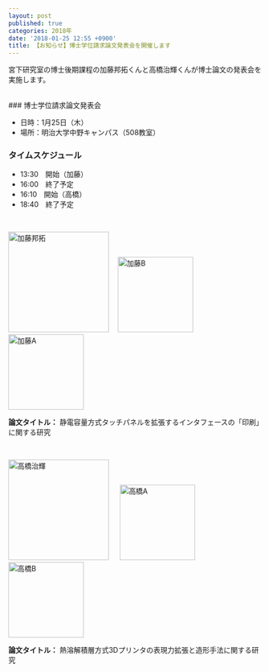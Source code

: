 ```yaml
---
layout: post
published: true
categories: 2018年
date: '2018-01-25 12:55 +0900'
title: 【お知らせ】博士学位請求論文発表会を開催します
---
```

宮下研究室の博士後期課程の加藤邦拓くんと高橋治輝くんが博士論文の発表会を実施します。
　　
<!-- ちょっとした文章 -->

<br />
### 博士学位請求論文発表会

- 日時：1月25日（木）
- 場所：明治大学中野キャンパス（508教室）
　　  
### タイムスケジュール

- 13:30　開始（加藤）
- 16:00　終了予定
- 16:10　開始（高橋）
- 18:40　終了予定
 
<br />

<img src="https://lh3.googleusercontent.com/5IkTw9vphqaxb_NXuWfnJlXc9S7lKhaxsaNx28AzSeqMTWsPKeLieLocf29Rb7bGnzvUo5Pfq0R-zACPxIuJUW6-EAoj_dCrPzB_nQ4Sk9v76TQmu7lAX5xWhRHef2IWqhOmQQGa_KfmMZ-NTgAVXK7Oi2MBkBHmYYHtXZE88X7t-zH_hp75pSMo77k7HhJj4P6jBo7ujehNceQHuUzHQSic7YZWUfavpCI35acYWlMXaD7zLzLj6Y4mMG6tIuWFZ-lVZF8j7FXNyN4vAPNf41fWzhbdrDkqkyXOBaXB-CQTdCJvEol7KT95TFtU8jyQglZVNIPRipI7upEOE6-CCbW43RnNzbKvpDcgK7YpSd2v0MpjPf-S-oSo6vOdEwmqwjfzsOuUZ8OZO-GigziDDBzBQiVayRHGQ3JWyBMHUTfSdtKVXdvj8R32ZRCh_m1WR0A9YZrSCZauRNovmPiS5N9RW3EY9jTje6y6rgxA-x6CPvhVdrKNFOBputr1C9WdfkxHIX7GLAmmeoje3FYS4vS190QuW-ef7u1teXMvj8ismsgCaI0X4yZPwqnAzM8WK9fjdfYxOjDUPSV2pG4zXHQu9-5n1IJnoetxWsnM1AZG7EQw4I7Tcg=s200" alt="加藤邦拓" style="width:200px;"  /> 　<img src="https://lh3.googleusercontent.com/cwRpNNl_YhipRVHUyJRRYgZLzIid2FTmtcSTnTMHBMyKOM2Ucd15pj2I7cZGW8HpnGWDtLyeC8FmJUaTc7x2nbX7dkE1TOuSFq5inXsdmPMpFaXRB3gEXYPqDUA6DiL4FwWpFpsY4qOqtGq-CT3_dpuM5GhRVs0DCLPEUj-FAljQd96hMUJU_wM65bEAk7jxqKoG9hq5Gl2hDQMlZb1PUSDt29aARCWg5T75bB8wzTh4a3DxSF4UqBE1Wh-w9Ylu_QKAg-kH45MPUlHS01-9xMOR5S5_C4W7XbvcQTZ1lge3Gq64bD_6_ypQS8BuVG3mSR2QZzzb377QHM_IW3ytMcpcZZwo-i1p6iaCtK4UJ-SBvPwfV3BBqPgmeQUyOUTq0TMpK3yP2TmFOvLt5C2QBuwOfEubZ_Ho_0i6w1exiOPwA1Mt670lJ_HESb1EDOqivxvyQY9niRNtkXpZypy-6SG3Afn2tDCiUF0Z1bPp5jF51VVFS1OMdAeNNppJ7tblgj_X4E3c07M5p-GBkpB7MHmNEdAVLRVb0r9VaSy7D4fhBiDgnjYtvPA3Mo0HGCrugD5LPoQUVF1fkW39J2qhKh_yy230g4uqlZFEtc-Ccsn7JKSFB6sui9mQ7Kfict1puDSD8RATtd0FChSu8FWu8oCz58Wr4132Yg=s150" alt="加藤B" style="width:150px;" /><img src="https://lh3.googleusercontent.com/kymJxF5JjY9OkfaL9uUasbGcK7yo2dsbzFoCFGa_4Q6gq4sNJZY2azc_3S1RsEtXu22VCF-MvHB_zvrX_EdWpNgVlvS59AcFfHopYTVC9KxPN29YlKDewuCmhbMwiXo3aUd0mSG_-OtMQ5_BOM_Q3tT3sr9QAu5MgYdW_C2utCRq7xWsYCIa8eT-IsYqzAPwRIZiJAdi1X_b716RyFiCHeHoxbN4S99HlZibk9PiIs_zUiqaPgwyf22RW9TfERkDxRU3sL7gS8sWwS-fz-1wPUpNcG4lnPCYcFqjyLxlJU72j3S8HJIJtKeARfSL51DrkV2GRwq2x6iP4HTHL1hvLBUQrAnAa6B7Jp6ckQMIg-GBFlqky5my5Fjb0AmyHnpGYQzGkOWWcFOyc2YgnB_CpuqJSQj1k8Uw2T0MANT8Wajr9RH9mh0BCqVxxHsrPxjxiLozYWPzSs9_FQtGQr60dlHMJKzw-02Fu4iM1hWIwFtyebNqwYMJ7zyG3ovLmchK7Ocw5FGxGXaZ6G-fqfY4doV0LMAcTVg_BxitGvUIGPHLzooEE6AYUj11bz_Lu8-Iw5TYk-JbEi5JIWAzYOI9wE3nHJ0CDry3WIU_U1iDidUB5zRBr7xz8TRoSQKjeZSwTc3bAiq82j_RYeBUpXVvC11U2g1UjKNwLA=s150" alt="加藤A" style="width:150px;" />

**論文タイトル：** 静電容量方式タッチパネルを拡張するインタフェースの「印刷」に関する研究

<br />
  
<img src="https://lh3.googleusercontent.com/ZFWDZ55kZEFAsXTyU9mG945Qdz_9bWAgMQLOPOULvTJ48c3uKceFkjbBc999GZNO8ypdU_ECXZwxvxGQPorIL9BJsa-XMOTH5YDEusbmPR_KxGUJcgUVQsyAXhRW3Uj6pmMcaacl47-e1FTvKpqvNNFCHla4gBsyiGEizCPCJsZDG1aUHRpbp7aelffe81lfLhsTSdC4ZcJFRFf0nWuelAPqkP6kWwT_fCfiCsMgkidu7XQKVo2y0HP15jlmnmJ7W4YrxyHBu3JxaZXZkCJqLpThWphvCuRKoy1Eml7a9XEiFwJgELmgwv4ZJI77eO-l6HCdvZvI-9LS88TwNCSm2aa6PFXf9GBUXu3F4bCqh3PAqHeyRtnXGbXYF-Kt2Fi8aLe9smAeKi_HT2Hn08trtkRJD6vyNM7e-GmwnXfSTq5fRwL7kmOeZFbWmRPcq4WtHabcDnF557DxatbtPsIBdok6QuyTx4zRI9uMgaj5C6UG-JYM741ojHK5WiAkfL8TdWdvImV-kRU6bD7RhRERpknKaowy3JGyOssKV-Crx3Pq0wRtV2LQ-z56mTcbY0PysGxG-tF5TewkNDrZ11Fob9Cm_Tm3IaeEFpDmLTGP3o0Y-Arq10Ljtg=s200" alt="高橋治輝" width="200" /> 　 <img src="https://lh3.googleusercontent.com/_LxeviRUaiK-WXX8YVUm6WpaEgclJFXIoavQk1TByo1fM-8bt0Fw2FCloeyOO6dC_erCknl71T5UbVWA_x6bbtJSMDYbje_A6cNrbypM1vtOvk0LlaKobFAeryKYZcRGYNXxaRyWOdyRbX4oLaqTMK1C5FbtIo_VWBefpQJbIX1FEavVKti1mKFGEvTsY8UixKppGKj1awL7eG0L0QGsqWf5xFEQ-_9twEUIVT7uE2TqYnhRQsROvucWz3LgzKH7dOQACVyJxUxTghvXCK_zCeKfJV7vMp2XyeDxf7gk2ZjvOxjI6FGQDVX4fjYhtmnhz4SfNikqsu2gL6Cuxh1CDMfVgeCJnRw1ZofTdSfbHxzuNojiba_hCq29rg6R4un69S9dVNpfujfRieMJjVbD6t7pcVMbe0J4bsbQnam2Y6gOaXdgHXddxwL2DS5jtC0ShNHZb9TZJEAFwDWp3mZW65yQCUmZQZ4heOge44PtKHkh1A8N7F91Ji82GhKeWJ_2a36RsbRVDBQrbYDig-_egpp-BQMGh8NWIlwuDWnJ0E7DsmNS5qcdxwpNKi3bOQqm9vCTFYRy9-z2wEhvLlw8-4ZSUCFUfY97ugZYEsyuLCDRNtaFLGMesZaqDMXVnMEVnm5yjlr0_kwz7CWG0fpyafjM3z96tIQEww=s150" alt="高橋A" style="width:150px;" /><img src="https://lh3.googleusercontent.com/kweXRecwHKUpI7tUbSIyiRFoegkRFHVFiqaE5z22N1rcFxWVWGqAo8bJ8ULRvotb5QG3MUhD9wGa0Lm0qWofgSfoWC3kdQRve6LBF6iCWFgtgxQjspCBxJhexrpU6qUCOw-wg6ztUyBudQcxbk_0vwSK89e7paOeKtXALJARkO4D3QgTryE1jyL070bujC79D2hajzFGJz4x_tYfArbY-Cxt9jzrk9OqtxLNcumL5RVcd7FOU4hT2HQ1omsMrPrgXO1zjPtDCWI9kuHqwtvv25L8wxQpXk4O7y2GF7Dv3lHJqIXYqzQWQnEJMK-FXJrBZ1GFJcY53meM-VOdZlukrLpk5SZyeTJX_987F0FtVOjtEI1XeziDF5C0fSV9TaKsWGSZ6EA0YSHlGrq1kUcVDbNlD57j3QE8YbKVNCwAoS7oJxKQeQR7tv2qN_deFbeN7JltSqP4Fv-1HN3kAh-u5Ju9G-iE1Gni6v_RbWSnFUFOs9HSALfiNrgwlE4ZwPoX9zY9qMDVL2ko6CL3VkAYL02xzfbAU-RgL4fyujqdvbgcxCZDwE_vhlyBO3ufGa21pSyuOERCdmu7HTAReK6lj1q4a4q1VEFZiImmSuwetLf-ggYrlmyIWSzzEK_OjnYNlvNJX4skpbnD0AgWNTuFtUZBJ0_rAcYpJQ=s150" alt="高橋B" style="width:150px;" />


**論文タイトル：** 熱溶解積層方式3Dプリンタの表現力拡張と造形手法に関する研究
